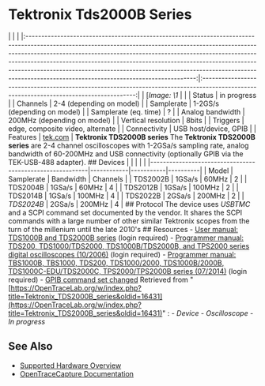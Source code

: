 # Tektronix Tds2000B Series
| | | |:-----------------------------------------------------------------------------------------------------------------------------------------------------------------------------------------------------------------------------------------------------------------------------------------------------------------------------------------------------------------------------------------------------------------------------------------------------------:|:---------------------------------------------------------------------------------------------------------------------------------------:| | [*Image: \1* | | | Status | in progress | | Channels | 2-4 (depending on model) | | Samplerate | 1-2GS/s (depending on model) | | Samplerate (eq. time) | ? | | Analog bandwidth | 200MHz (depending on model) | | Vertical resolution | 8bits | | Triggers | edge, composite video, alternate | | Connectivity | USB host/device, GPIB | | Features | [tek.com](http://www.tek.com/oscilloscope/tds1001b-manual/tds1000b-and-tds2000b-series) | **Tektronix TDS2000B series** The **Tektronix TDS2000B series** are 2-4 channel oscilloscopes with 1-2GSa/s sampling rate, analog bandwidth of 60-200MHz and USB connectivity (optionally GPIB via the TEK-USB-488 adapter). ## Devices | | | | | |----------------------------------------------------------|------------|-----------|----------| | Model | Samplerate | Bandwidth | Channels | | TDS2002B | 1GSa/s | 60MHz | 2 | | TDS2004B | 1GSa/s | 60MHz | 4 | | TDS2012B | 1GSa/s | 100MHz | 2 | | TDS2014B | 1GSa/s | 100MHz | 4 | | TDS2022B | 2GSa/s | 200MHz | 2 | | *TDS2024B* | 2GSa/s | 200MHz | 4 | ## Protocol The device uses *USBTMC* and a SCPI command set documented by the vendor. It shares the SCPI commands with a large number of other similar Tektronix scopes from the turn of the millenium until the late 2010's ## Resources \- [User manual: TDS1000B and TDS2000B series](http://www.tek.com/oscilloscope/tds1001b-manual/tds1000b-and-tds2000b-series) (login required) \- [Programmer manual: TDS200, TDS1000/TDS2000, TDS1000B/TDS2000B, and TPS2000 series digital oscilloscopes (10/2006)](http://www.tek.com/oscilloscope/tds210-manual/tds200-tds1000-tds2000-tds1000b-tds2000b-and-tps2000-programmer) (login required) \- [Programmer manual: TBS1000B, TBS1000, TDS200, TDS1000/2000, TDS1000B/2000B, TDS1000C-EDU/TDS2000C, TPS2000/TPS2000B series (07/2014)](https://www.tek.com/en/oscilloscope/tds1000-manual) (login required) \- [GPIB command set changed](http://www.tek.com/support/faqs/gpib-command-set-same-tds1000tds2000-tds1000b-and-tds2000b-series-tds200-series)
Retrieved from "[https://OpenTraceLab.org/w/index.php?title=Tektronix_TDS2000B_series&oldid=16431](https://OpenTraceLab.org/w/index.php?title=Tektronix_TDS2000B_series&oldid=16431)"
: \- *Device* \- *Oscilloscope* \- *In progress*
## See Also
- [Supported Hardware Overview](../supported-hardware.md)
- [OpenTraceCapture Documentation](../../opentracecapture/overview.md)

